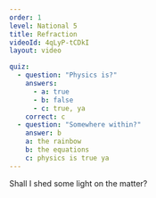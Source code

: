 ```yaml
---
order: 1
level: National 5
title: Refraction
videoId: 4qLyP-tCDkI
layout: video

quiz:
  - question: "Physics is?"
    answers:
      - a: true
      - b: false
      - c: true, ya
    correct: c
  - question: "Somewhere within?"
    answer: b
    a: the rainbow
    b: the equations
    c: physics is true ya
---
```


Shall I shed some light on the matter?